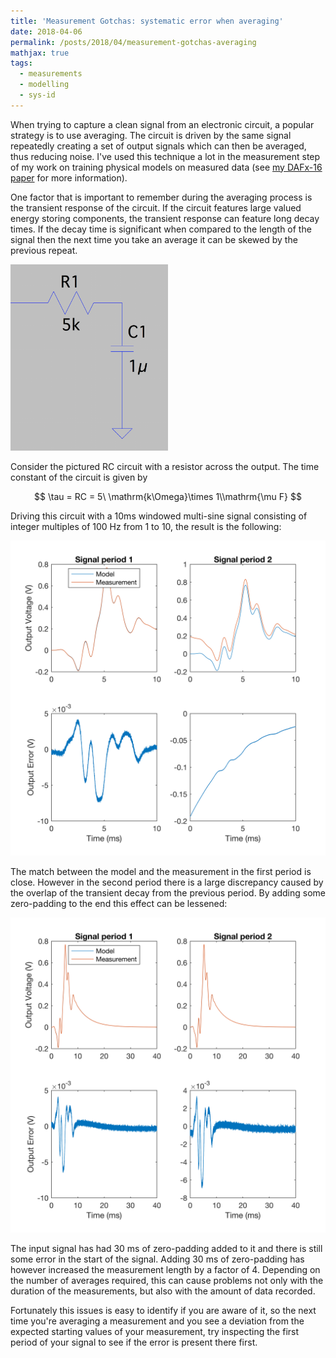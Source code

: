 ```yaml
---
title: 'Measurement Gotchas: systematic error when averaging'
date: 2018-04-06
permalink: /posts/2018/04/measurement-gotchas-averaging
mathjax: true
tags:
  - measurements
  - modelling
  - sys-id
---
```


When trying to capture a clean signal from an electronic circuit, a popular strategy is to use averaging. The circuit is driven by the same signal repeatedly creating a set of output signals which can then be averaged, thus reducing noise. I've used this technique a lot in the measurement step of my work on training physical models on measured data (see [my DAFx-16 paper](http://benholmes.co.uk/publication/2015-12-01-Physical%20model%20parameter%20optimisation) for more information).

One factor that is important to remember during the averaging process is the transient response of the circuit. If the circuit features large valued energy storing components, the transient response can feature long decay times. If the decay time is significant when compared to the length of the signal then the next time you take an average it can be skewed by the previous repeat.

<img src="/images/rc-circuit.png" width="50%" alt="RC circuit" />

Consider the pictured RC circuit with a resistor across the output. The time constant of the circuit is given by

$$ \tau = RC = 5\ \mathrm{k\Omega}\times 1\\mathrm{\mu F} $$

Driving this circuit with a 10ms windowed multi-sine signal consisting of integer multiples of 100 Hz from 1 to 10, the result is the following:

![RC averaging error](/images/rc-averaging-error.png)

The match between the model and the measurement in the first period is close. However in the second period there is a large discrepancy caused by the overlap of the transient decay from the previous period. By adding some zero-padding to the end this effect can be lessened:

![RC reduced error](/images/rc-averaging-error-lengthened.png)

The input signal has had 30 ms of zero-padding added to it and there is still some error in the start of the signal. Adding 30 ms of zero-padding has however increased the measurement length by a factor of 4. Depending on the number of averages required, this can cause problems not only with the duration of the measurements, but also with the amount of data recorded.

Fortunately this issues is easy to identify if you are aware of it, so the next time you're averaging a measurement and you see a deviation from the expected starting values of your measurement, try inspecting the first period of your signal to see if the error is present there first.
